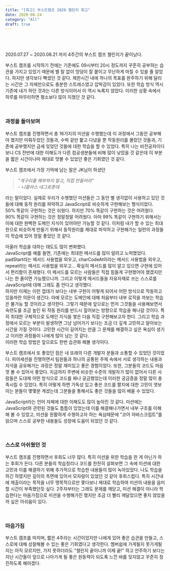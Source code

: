 ```yaml
---
title: "[회고] 부스트캠프 2020 챌린지 회고"
date: 2020-08-24
category: "All"
draft: true
---
```


<br><br>

2020.07.27 ~ 2020.08.21 까지 4주간의 부스트 캠프 챌린지가 끝이났다.

부스트 캠프를 시작하기 전에는 기존에도 09시부터 20시 정도까지 꾸준히 공부하는 습관을 가지고 있었기 때문에 별 탈 없이 엉덩이 잘 붙이고 무난하게 마칠 수 있을 줄 알았다. 하지만 생각보다 빡셌던 것 같다. 제한시간 내에 하나의 목표를 완주하기 위해 달리는 시간은 그 자체만으로도 충분한 스트레스였고 압박감이 있었다. 또한 학습 방식 역시 기존에 내가 하던 것과는 다른 방식이어서 이 역시 녹록치 않았다. 이러한 상황 속에서 하루를 마무리하면 평소보다 많이 지쳤던 것 같다.

<br>

### 과정을 돌아보며

부스트 캠프를 진행하면서 총 16가지의 미션을 수행했는데 이 과정에서 그동안 공부해야 했지만 미뤄두었던 것들과, 수박 겉만 핥고 다녔을 뿐 작동원리를 몰랐던 것들과, 기존에 공부했지만 금세 잊었던 것들에 대한 학습을 할 수 있었다. 특히 나는 비전공자이다 보니 CS 전반에 대한 이해도가 다른 컴공생분들에 비해 많이 낮았을 것 같은데 이 부분을 짧은 시간이나마 제대로 맛볼 수 있었던 좋은 기회였던 것 같다.

부스트 캠프에서 가장 기억에 남는 말은 JK님이 하셨던  
> *"개구리를 해부하지 말고, 직접 만들어라"  
  \- 니콜라스 네그로폰데*

라는 말이었다. 실제로 우리가 수행했던 미션들은 그 동안 별 생각없이 사용하고 있던 것들에 대해 동작 원리를 파악하고 JavaScript로 비슷하게 구현해보는 형식이었다.  
50% 똑같이 구현하는 것은 쉬웠다. 하지만 70% 똑같이 구현하는 것은 어려웠다. 90% 똑같이 구현하는 것은 정말정말 어려웠다. 아마 99% 똑같이 구현하기 위해서는 이에 대한 완벽한 도메인 지식이 있어야만 가능할 것 같다. 이처럼 내가 할 수 있는 최대한으로 비슷하게 만들기 위해서 동작원리를 제대로 파악하고 구현해가는  일련의 과정들이 학습에 있어 정말 좋았던 것 같다.

아울러 학습을 대하는 태도도 많이 변화했다.  
JavaScript를 예를 들면, 기존에는 최대한 메서드를 많이 알려고 노력했었다. padStart라는 메서드 사용법을 외우고, charCodeAt이라는 메서드 사용법을 외우고, repeat라는 메서드 사용법을 외우고...
확실히 메서드를 많이 알고 있으면 구현에 있어서 편리함이 존재했다. 이 메서드를 모르는 사람들은 직접 힘들게 구현했어야 했겠지만 나는 한 줄이면 가능했으니까. 그리고 이렇게 메서드들을 자유자재로 쓰는 스스로를 JavaScript에 대해 그래도 좀 안다고 생각했다.  
하지만 이제는 이런 껍데기 보다는 내부 구현이 어떻게 되어서 어떤 방식으로 작동하고 있을까란 의문이 생긴다. 아예 모르는 도메인에 대해 처음부터 내부 로직을 까보는 학습은 불가능 할 것이라고 생각한다. 그렇기 때문에 앞으로는 먼저 그것들을 사용해보면서 숙련도를 조금 높인 뒤 작동 원리를 반드시 짚어보는 방향으로 학습을 해나갈 것이다. 특히 최대한 구체적으로 도메인 지식을 쌓은 다음 직접 구현해보고자 한다. 그리고 학습 과정에서 모르는 부분이 발생하면 그냥 넘어가기 보다는 조금 더 깊게 고민하고 알아보는 시간을 가질 것이다. 고민한 시간이 길어지는 만큼 그 문제를 해결하고 싶은 욕심이 생기고 이러한 과정들이 나에게 많이 남는 것 같다.  
이러한 학습 방법은 앞으로도 한번 습관화 해볼 생각이다.

부스트 캠프에서 또 좋았던 점은 내 또래의 다른 개발자 분들과 소통할 수 있었던 것이었다. 피어세션을 진행하면서 팀원들과 하나의 공통된 주제 속에서 서로 생각하는 내용과 지식을 공유해가는 과정은 정말 재미있고 좋은 경험이었다. 또한, 그분들의 코드도 마음 껏 볼 수 있어서 좋았다. 지금까지 주변에 비슷한 수준의 개발자가 많이 없어서 다른 사람들은 도대체 어떤 방식으로 코드를 짜나 궁금했었는데 이러한 궁금증을 정말 많이 충족시킬 수 있었다. 특히 어떻게 하면 가독성 있고 좋은 코드를 짤지에 대한 고민이 엿보이는 분들이 몇몇분 계셨는데 그분들을 통해서도 좋은 것들을 많이 배울 수 있었다.

JavaScript라는 언어 자체에 대한 이해도도 많이 높아진 것 같다. 미션에는 JavaScript와 관련된 것들도 틈틈이 있었는데 이를 해결해나가면서 내부 구조를 이해해 볼 수 있었고, 미션을 원활하게 수행하고자 하는 욕심때문에 "코어 자바스크립트"를 읽으며 스스로 공부한 내용들도 성장에 도움이 되었던 것 같다.

<br>

### 스스로 아쉬웠던 것

부스트 캠프를 진행하면서 후회도 너무 많다. 특히 미션을 위한 학습을 한 게 아닌가 하는 후회가 든다. 다른 분들의 학습정리나 코드를 찬찬히 살펴보면 그 속에 미션에 대한 고민과 이를 해결하기 위해 추가적으로 학습한 내용들이 많이 녹아있었다. 나도 학습을 하긴 하였지만 깊이의 측면에 있어서 모자람이 있었던 것 같아 후회스럽다. 특히 시간내에 제출이라는 목적을 너무 맹목적으로만 쫓다보니 제대로 학습하여 미션의 내용을 음미할 시간이 부족했던듯 싶다. 2주차부터는 그래도 문제를 깨닫고, 미션 해결이 아니라 학습한다는 마음가짐으로 미션을 수행해가진 했지만 조금 더 빨리 깨달았으면 좋지 않았을까 싶은 아쉬움이 있다.

<br>

### 마음가짐

부스트 캠프를 마치며, 짧은 4주라는 시간이었지만 나에게 있어 좋은 습관을 만들고, 스스로에 대해 성찰해볼 수 있는 좋은 기회였다고 생각한다. 멤버쉽에 가게될지 못가게될지는 아직 모르지만, 가지 못하더라도 "챌린지 끝이니까 이제 끝!" 하고 안주하기 보다는 지난 시간들이 앞으로 나아가게 될 좋은 원동력이 되도록 느낀 바를 잊지않고 꾸준히 정진하도록 해야겠다.

<br><br>

